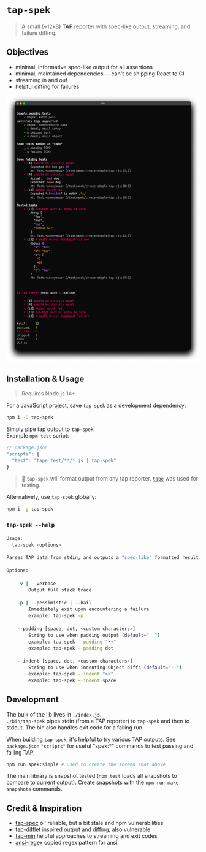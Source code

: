# `tap-spek`

> A small (~12kB) [TAP](https://testanything.org/) reporter with spec-like output, streaming, and failure diffing.

## Objectives

- minimal, informative spec-like output for all assertions
- minimal, maintained dependencies -- can't be shipping React to CI
- streaming in and out
- helpful diffing for failures

![tap-spek output screen shot](./screen-shot.png)

## Installation & Usage

> Requires Node.js 14+

For a JavaScript project, save `tap-spek` as a development dependency:

```sh
npm i -D tap-spek
```

Simply pipe tap output to `tap-spek`.  
Example `npm test` script:

```js
// package.json
"scripts": {
  "test": "tape test/**/*.js | tap-spek"
}
```

> 💁  `tap-spek` will format output from any tap reporter. [`tape`](https://github.com/substack/tape) was used for testing.

Alternatively, use `tap-spek` globally:

```sh
npm i -g tap-spek
```

### `tap-spek --help`

```sh
Usage:
  tap-spek <options>

Parses TAP data from stdin, and outputs a "spec-like" formatted result.

Options:

	-v | --verbose
		Output full stack trace

	-p | --pessimistic | --bail
		Immediately exit upon encountering a failure
		example: tap-spek -p

	--padding [space, dot, <custom characters>]
		String to use when padding output (default="  ")
		example: tap-spek --padding "••"
		example: tap-spek --padding dot

	--indent [space, dot, <custom characters>]
		String to use when indenting Object diffs (default="··")
		example: tap-spek --indent ">>"
		example: tap-spek --indent space
```

## Development

The bulk of the lib lives in `./index.js`.  
`./bin/tap-spek` pipes stdin (from a TAP reporter) to `tap-spek` and then to stdout. The bin also handles exit code for a failing run.

When building `tap-spek`, it's helpful to try various TAP outputs. See `package.json` `"scripts"` for useful "spek:*" commands to test passing and failing TAP.

```sh
npm run spek:simple # used to create the screen shot above
```

The main library is snapshot tested (`npm test` loads all snapshots to compare to current output). Create snapshots with the `npm run make-snapshots` commands.

## Credit & Inspiration

- [tap-spec](https://github.com/scottcorgan/tap-spec) ol' reliable, but a bit stale and npm vulnerabilities
- [tap-difflet](https://github.com/namuol/tap-difflet) inspired output and diffing, also vulnerable
- [tap-min](https://github.com/derhuerst/tap-min) helpful approaches to streaming and exit codes
- [ansi-regex](https://github.com/chalk/ansi-regex) copied regex pattern for ansi
